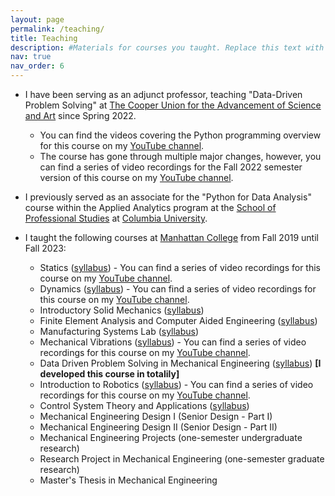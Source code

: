 ```yaml
---
layout: page
permalink: /teaching/
title: Teaching
description: #Materials for courses you taught. Replace this text with your description.
nav: true
nav_order: 6
---
```


- I have been serving as an adjunct professor, teaching "Data-Driven Problem Solving" at <a href='https://cooper.edu/welcome'>The Cooper Union for the Advancement of Science and Art</a> since Spring 2022. 

    - You can find the videos covering the Python programming overview for this course on my [YouTube channel](https://www.youtube.com/playlist?list=PLhD0SCr3Tf2S6S-e_nE0d0V-aVgtvV8vS).
    - The course has gone through multiple major changes, however, you can find a series of video recordings for the Fall 2022 semester version of this course on my [YouTube channel](https://www.youtube.com/playlist?list=PLhD0SCr3Tf2SyF25E9HJC0h1DqnEEtc40).


- I previously served as an associate for the "Python for Data Analysis" course within the Applied Analytics program at the <a href="https://sps.columbia.edu">School of Professional Studies</a> at <a href="https://www.columbia.edu">Columbia University</a>.

- I taught the following courses at <a href="https://manhattan.edu/">Manhattan College</a> from Fall 2019 until Fall 2023:

    - Statics (<a href="https://masoudmim.github.io/assets/pdf/ENGS_206_Syllabus.pdf">syllabus</a>) - You can find a series of video recordings for this course on my [YouTube channel](https://www.youtube.com/playlist?list=PLhD0SCr3Tf2Ssu7h9jFcIGThbxhAreQPm).
    - Dynamics (<a href="https://masoudmim.github.io/assets/pdf/ENGS_220_Syllabus.pdf">syllabus</a>) - You can find a series of video recordings for this course on my [YouTube channel](https://www.youtube.com/playlist?list=PLhD0SCr3Tf2TeM9aHaIX9h8bLclAuG768).
    - Introductory Solid Mechanics (<a href="https://masoudmim.github.io/assets/pdf/MECH_230_Syllabus.pdf">syllabus</a>)
    - Finite Element Analysis and Computer Aided Engineering (<a href="https://masoudmim.github.io/assets/pdf/MECH_332_Syllabus.pdf">syllabus</a>)
    - Manufacturing Systems Lab (<a href="https://masoudmim.github.io/assets/pdf/MECH_337_Syllabus.pdf">syllabus</a>)
    - Mechanical Vibrations (<a href="https://masoudmim.github.io/assets/pdf/MECH_411_Syllabus.pdf">syllabus</a>) - You can find a series of video recordings for this course on my [YouTube channel](https://www.youtube.com/playlist?list=PLhD0SCr3Tf2TyZbxTmLnb1upotHBp_mKh).
    - Data Driven Problem Solving in Mechanical Engineering (<a href="https://masoudmim.github.io/assets/pdf/MECG_542_Syllabus.pdf">syllabus</a>) <strong>[I developed this course in totalily]</strong>
    - Introduction to Robotics (<a href="https://masoudmim.github.io/assets/pdf/MECG_548_Syllabus.pdf">syllabus</a>) - You can find a series of video recordings for this course on my [YouTube channel](https://www.youtube.com/playlist?list=PLhD0SCr3Tf2QNRlKu0hOnuKafEqFsZjAY).
    - Control System Theory and Applications (<a href="https://masoudmim.github.io/assets/pdf/MECG_630_Syllabus.pdf">syllabus</a>)
    - Mechanical Engineering Design I  (Senior Design - Part I)
    - Mechanical Engineering Design II (Senior Design - Part II)
    - Mechanical Engineering Projects (one-semester undergraduate research)
    - Research Project in Mechanical Engineering (one-semester graduate research)
    - Master's Thesis in Mechanical Engineering




